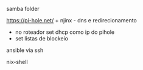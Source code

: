 

samba folder

https://pi-hole.net/ + njinx - dns e redirecionamento
  - no roteador set dhcp como ip do pihole
  - set listas de blockeio

ansible via ssh

nix-shell
